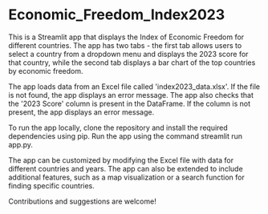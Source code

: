 # Economic_Freedom_Index2023


This is a Streamlit app that displays the Index of Economic Freedom for different countries. The app has two tabs - the first tab allows users to select a country from a dropdown menu and displays the 2023 score for that country, while the second tab displays a bar chart of the top countries by economic freedom.

The app loads data from an Excel file called 'index2023_data.xlsx'. If the file is not found, the app displays an error message. The app also checks that the '2023 Score' column is present in the DataFrame. If the column is not present, the app displays an error message.

To run the app locally, clone the repository and install the required dependencies using pip. Run the app using the command streamlit run app.py.

The app can be customized by modifying the Excel file with data for different countries and years. The app can also be extended to include additional features, such as a map visualization or a search function for finding specific countries.

Contributions and suggestions are welcome!
